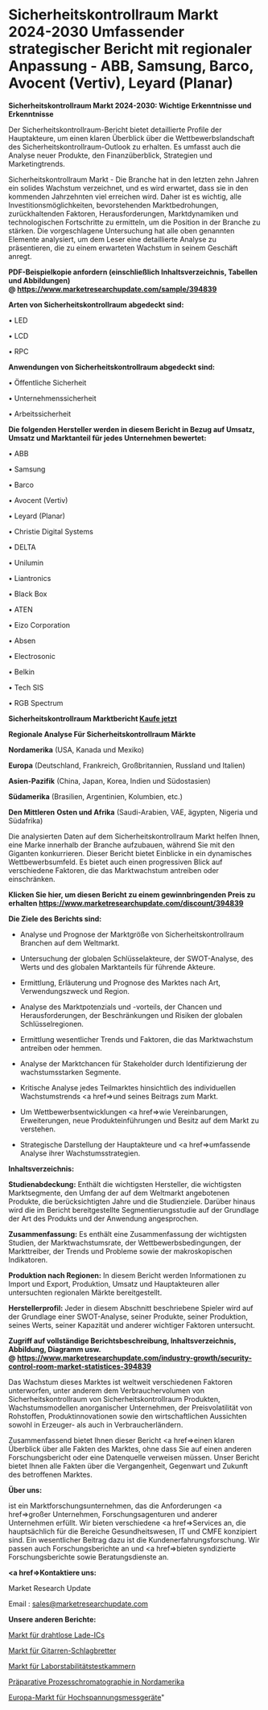 # Sicherheitskontrollraum Markt 2024-2030 Umfassender strategischer Bericht mit regionaler Anpassung - ABB, Samsung, Barco, Avocent (Vertiv), Leyard (Planar)

<strong>Sicherheitskontrollraum Markt 2024-2030: Wichtige Erkenntnisse und Erkenntnisse</strong>

Der Sicherheitskontrollraum-Bericht bietet detaillierte Profile der Hauptakteure, um einen klaren Überblick über die Wettbewerbslandschaft des Sicherheitskontrollraum-Outlook zu erhalten. Es umfasst auch die Analyse neuer Produkte, den Finanzüberblick, Strategien und Marketingtrends.

Sicherheitskontrollraum Markt - Die Branche hat in den letzten zehn Jahren ein solides Wachstum verzeichnet, und es wird erwartet, dass sie in den kommenden Jahrzehnten viel erreichen wird. Daher ist es wichtig, alle Investitionsmöglichkeiten, bevorstehenden Marktbedrohungen, zurückhaltenden Faktoren, Herausforderungen, Marktdynamiken und technologischen Fortschritte zu ermitteln, um die Position in der Branche zu stärken. Die vorgeschlagene Untersuchung hat alle oben genannten Elemente analysiert, um dem Leser eine detaillierte Analyse zu präsentieren, die zu einem erwarteten Wachstum in seinem Geschäft anregt.

<strong><b>PDF-Beispielkopie anfordern (einschließlich Inhaltsverzeichnis, Tabellen und Abbildungen) @ </b></strong><strong><a href=https://www.marketresearchupdate.com/sample/394839><strong>https://www.marketresearchupdate.com/sample/394839</u></a></strong></strong>

<strong>Arten von Sicherheitskontrollraum abgedeckt sind:</strong>

• LED

• LCD

• RPC

<strong>Anwendungen von Sicherheitskontrollraum abgedeckt sind:</strong>

• Öffentliche Sicherheit

• Unternehmenssicherheit

• Arbeitssicherheit

<strong>Die folgenden Hersteller werden in diesem Bericht in Bezug auf Umsatz, Umsatz und Marktanteil für jedes Unternehmen bewertet:</strong>

• ABB

• Samsung

• Barco

• Avocent (Vertiv)

• Leyard (Planar)

• Christie Digital Systems

• DELTA

• Unilumin

• Liantronics

• Black Box

• ATEN

• Eizo Corporation

• Absen

• Electrosonic

• Belkin

• Tech SIS

• RGB Spectrum

<strong>Sicherheitskontrollraum Marktbericht <a href=https://www.marketresearchupdate.com/buynow/394839>Kaufe jetzt</a></strong>

<strong>Regionale Analyse Für Sicherheitskontrollraum Märkte</strong>

<strong>Nordamerika</strong> (USA, Kanada und Mexiko)

<strong>Europa</strong> (Deutschland, Frankreich, Großbritannien, Russland und Italien)

<strong>Asien-Pazifik</strong> (China, Japan, Korea, Indien und Südostasien)

<strong>Südamerika</strong> (Brasilien, Argentinien, Kolumbien, etc.)

<strong>Den Mittleren</strong> <strong>Osten und Afrika</strong> (Saudi-Arabien, VAE, ägypten, Nigeria und Südafrika)

Die analysierten Daten auf dem Sicherheitskontrollraum Markt helfen Ihnen, eine Marke innerhalb der Branche aufzubauen, während Sie mit den Giganten konkurrieren. Dieser Bericht bietet Einblicke in ein dynamisches Wettbewerbsumfeld. Es bietet auch einen progressiven Blick auf verschiedene Faktoren, die das Marktwachstum antreiben oder einschränken.

<strong>Klicken Sie hier, um diesen Bericht zu einem gewinnbringenden Preis zu erhalten
</strong><strong><a href=https://www.marketresearchupdate.com/discount/394839>https://www.marketresearchupdate.com/discount/394839</b></u></strong></a>

<strong>Die Ziele des Berichts sind:</strong>

- Analyse und Prognose der Marktgröße von Sicherheitskontrollraum Branchen auf dem Weltmarkt.

- Untersuchung der globalen Schlüsselakteure, der SWOT-Analyse, des Werts und des globalen Marktanteils für führende Akteure.

- Ermittlung, Erläuterung und Prognose des Marktes nach Art, Verwendungszweck und Region.

- Analyse des Marktpotenzials und -vorteils, der Chancen und Herausforderungen, der Beschränkungen und Risiken der globalen Schlüsselregionen.

- Ermittlung wesentlicher Trends und Faktoren, die das Marktwachstum antreiben oder hemmen.

- Analyse der Marktchancen für Stakeholder durch Identifizierung der wachstumsstarken Segmente.

- Kritische Analyse jedes Teilmarktes hinsichtlich des individuellen Wachstumstrends <a href=>und</a> seines Beitrags zum Markt.

- Um Wettbewerbsentwicklungen <a href=>wie</a> Vereinbarungen, Erweiterungen, neue Produkteinführungen und Besitz auf dem Markt zu verstehen.

- Strategische Darstellung der Hauptakteure und <a href=>umfas</a>sende Analyse ihrer Wachstumsstrategien.

<strong>Inhaltsverzeichnis:</strong>

<strong>Studienabdeckung:</strong> Enthält die wichtigsten Hersteller, die wichtigsten Marktsegmente, den Umfang der auf dem Weltmarkt angebotenen Produkte, die berücksichtigten Jahre und die Studienziele. Darüber hinaus wird die im Bericht bereitgestellte Segmentierungsstudie auf der Grundlage der Art des Produkts und der Anwendung angesprochen.

<strong>Zusammenfassung:</strong> Es enthält eine Zusammenfassung der wichtigsten Studien, der Marktwachstumsrate, der Wettbewerbsbedingungen, der Markttreiber, der Trends und Probleme sowie der makroskopischen Indikatoren.

<strong>Produktion nach Regionen:</strong> In diesem Bericht werden Informationen zu Import und Export, Produktion, Umsatz und Hauptakteuren aller untersuchten regionalen Märkte bereitgestellt.

<strong>Herstellerprofil:</strong> Jeder in diesem Abschnitt beschriebene Spieler wird auf der Grundlage einer SWOT-Analyse, seiner Produkte, seiner Produktion, seines Werts, seiner Kapazität und anderer wichtiger Faktoren untersucht.

<strong><b>Zugriff auf vollständige Berichtsbeschreibung, Inhaltsverzeichnis, Abbildung, Diagramm usw. @ </b></strong><strong><a href=https://www.marketresearchupdate.com/industry-growth/security-control-room-market-statistices-394839>https://www.marketresearchupdate.com/industry-growth/security-control-room-market-statistices-394839</a></strong>

Das Wachstum dieses Marktes ist weltweit verschiedenen Faktoren unterworfen, unter anderem dem Verbrauchervolumen von Sicherheitskontrollraum von Sicherheitskontrollraum Produkten, Wachstumsmodellen anorganischer Unternehmen, der Preisvolatilität von Rohstoffen, Produktinnovationen sowie den wirtschaftlichen Aussichten sowohl in Erzeuger- als auch in Verbraucherländern.

Zusammenfassend bietet Ihnen dieser Bericht <a href=>einen</a> klaren Überblick über alle Fakten des Marktes, ohne dass Sie auf einen anderen Forschungsbericht oder eine Datenquelle verweisen müssen. Unser Bericht bietet Ihnen alle Fakten über die Vergangenheit, Gegenwart und Zukunft des betroffenen Marktes.

<strong>Über uns:</strong>

 ist ein Marktforschungsunternehmen, das die Anforderungen <a href=>großer</a> Unternehmen, Forschungsagenturen und anderer Unternehmen erfüllt. Wir bieten verschiedene <a href=>Services</a> an, die hauptsächlich für die Bereiche Gesundheitswesen, IT und CMFE konzipiert sind. Ein wesentlicher Beitrag dazu ist die Kundenerfahrungsforschung. Wir passen auch Forschungsberichte an und <a href=>bieten</a> syndizierte Forschungsberichte sowie Beratungsdienste an.

<strong><a href=>Kontaktiere uns:</a></strong>

Market Research Update

Email : sales@marketresearchupdate.com

<strong>Unsere anderen Berichte:</strong>

<a href=https://www.linkedin.com/pulse/wireless-charging-ic-market-analysis-understanding>Markt für drahtlose Lade-ICs</a>

<a href=https://www.linkedin.com/pulse/guitar-pickguards-market-size-industry-growth>Markt für Gitarren-Schlagbretter</a>

<a href=https://www.linkedin.com/pulse/laboratory-stability-test-chambers-market-research>Markt für Laborstabilitätstestkammern</a>

<a href=https://www.linkedin.com/pulse/north-america-preparative-process-chromatography>Präparative Prozesschromatographie in Nordamerika</a>

<a href=https://www.linkedin.com/pulse/europe-high-voltage-measuring-equipment-market-2023-2030>Europa-Markt für Hochspannungsmessgeräte</a>"
